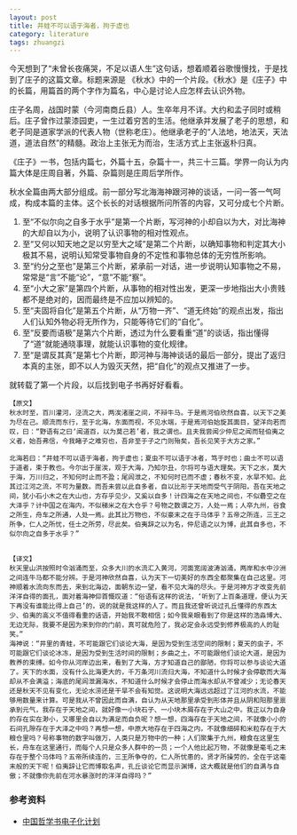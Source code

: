 ```yaml
---
layout: post
title: 井蛙不可以语于海者，拘于虚也
category: literature
tags: zhuangzi
---
```


今天想到了“未曾长夜痛哭，不足以语人生”这句话，想着顺着谷歌慢慢找，于是找到了庄子的这篇文章。标题来源是 《秋水》中的一个片段。《秋水》是《庄子》中的长篇，用篇首的两个字作为篇名，中心是讨论人应怎样去认识外物。

庄子名周，战国时蒙（今河南商丘县）人。生卒年月不详。大约和孟子同时或稍后。庄子曾作过蒙漆园吏，一生过着穷苦的生活。他继承并发展了老子的思想，和老子同是道家学派的代表人物（世称老庄）。他继承老子的“人法地，地法天，天法道，道法自然”的精髓。政治上主张无为而治，生活方式上主张返朴归真。

《庄子》一书，包括内篇七，外篇十五，杂篇十一，共三十三篇。学界一向认为内篇大体是庄周自著，外篇、杂篇则是庄周后学所作。

秋水全篇由两大部分组成。前一部分写北海海神跟河神的谈话，一问一答一气呵成，构成本篇的主体。这个长长的对话根据所问所答的内容，又可分成七个片断。

1. 至“不似尔向之自多于水乎”是第一个片断，写河神的小却自以为大，对比海神的大却自以为小，说明了认识事物的相对性观点。
1. 至“又何以知天地之足以穷至大之域”是第二个片断，以确知事物和判定其大小极其不易，说明认知常受事物自身的不定性和事物总体的无穷性所影响。
1. 至“约分之至也”是第三个片断，紧承前一对话，进一步说明认知事物之不易，常常是“言”不能“论”，“意”不能“察”。
1. 至“小大之家”是第四个片断，从事物的相对性出发，更深一步地指出大小贵贱都不是绝对的，因而最终是不应加以辨知的。
1. 至“夫固将自化”是第五个片断，从“万物一齐”、“道无终始”的观点出发，指出人们认知外物必将无所作为，只能等待它们的“自化”。
1. 至“反要而语极”是第六个片断，透过为什么要看重“道”的谈话，指出懂得了“道”就能通晓事理，就能认识事物的变化规律。
1. 至“是谓反其真”是第七个片断，即河神与海神谈话的最后一部分，提出了返归本真的主张，即不以人为毁灭天然，把“自化”的观点又推进了一步。

就转载了第一个片段，以后找到电子书再好好看看。



    【原文】
    秋水时至，百川灌河，泾流之大，两涘渚崖之间，不辩牛马。于是焉河伯欣然自喜，以天下之美为尽在己。顺流而东行，至于北海，东面而视，不见水端，于是焉河伯始旋其面目，望洋向若而叹，曰：“野语有之曰‘闻道百，以为莫己若’者，我之谓也。且夫我尝闻少仲尼之闻而轻伯夷之义者，始吾弗信，今我睹子之难穷也，吾非至于子之门则殆矣，吾长见笑于大方之家。”

    北海若曰：“井蛙不可以语于海者，拘于虚也；夏虫不可以语于冰者，笃于时也；曲士不可以语于道者，束于教也。今尔出于崖涘，观于大海，乃知尔丑，尔将可与语大理矣。天下之水，莫大于海，万川归之，不知何时止而不盈；尾闾泄之，不知何时已而不虚；春秋不变，水旱不知。此其过江河之流，不可为量数。而吾未尝以此自多者，自以比形于天地而受气于阴阳，吾在天地之间，犹小石小木之在大山也，方存乎见少，又奚以自多！计四海之在天地之间也，不似礨空之在大泽乎？计中国之在海内，不似稊米之在大仓乎？号物之数谓之万，人处一焉；人卒九州，谷食之所生，舟车之所通，人处一焉。此其比万物也，不似豪末之在于马体乎？五帝之所连，三王之所争，仁人之所忧，任士之所劳，尽此矣。伯夷辞之以为名，仲尼语之以为博，此其自多也，不似尔向之自多于水乎？”


    【译文】
    秋天里山洪按照时令汹涌而至，众多大川的水流汇入黄河，河面宽阔波涛汹涌，两岸和水中沙洲之间连牛马都不能分辨。于是河神欣然自喜，认为天下一切美好的东西全都聚集在自己这里。河神顺着水流向东而去，来到北海边，面朝东边一望，看不见大海的尽头。于是河神方才改变先前洋洋自得的面孔，面对着海神仰首慨叹道：“俗语有这样的说法，‘听到了上百条道理，便认为天下再没有谁能比得上自己’的，说的就是我这样的人了。而且我还曾听说过孔丘懂得的东西太少、伯夷的高义不值得看重的话语，开始我不敢相信；如今我亲眼看到了你是这样的浩淼博大、无边无际，我要不是因为来到你的门前，真可就危险了，我必定会永远受到修养极高的人的耻笑。”
    海神说：“井里的青蛙，不可能跟它们谈论大海，是因为受到生活空间的限制；夏天的虫子，不可能跟它们谈论冰冻，是因为受到生活时间的限制；乡曲之土，不可能跟他们谈论大道，是因为教养的束缚。如今你从河岸边出来，看到了大海，方才知道自己的鄙陋，你将可以参与谈论大道了。天下的水面，没有什么比海更大的，千万条河川流归大海，不知道什么时候才会停歇而大海却从不会满溢；海底的尾闾泄漏海水，不知道什么时候才会停止而海水却从不曾减少；无论春天还是秋天不见有变化，无论水涝还是干旱不会有知觉。这说明大海远远超过了江河的水流，不能够用数量来计算。可是我从不曾因此而自满，自认为从天地那里承受到形体并且从阴和阳那里禀承到元气，我存在于天地之间，就好像一小块石子、一小块木屑存在于大山之中。我正以为自身的存在实在渺小，又哪里会自以为满足而自负呢？想一想，四海存在于天地之间，不就像小小的石间孔隙存在于大泽之中吗？再想一想，中原大地存在于四海之内，不就像细碎和米粒存在于大粮仓里吗？号称事物的数字叫做万，人类只是万物中的一种；人们聚集于九州，粮食在这里生长，舟车在这里通行，而每个人只是众多人群中的一员；一个人他比起万物，不就像是毫毛之末存在于整个马体吗？五帝所续连的，三王所争夺的，仁人所忧患的，贤才所操劳的，全在于这毫末般的天下呢！伯夷辞让它而博取名声，孔丘谈论它而显示渊博，这大概就是他们的自满与自傲；不就像你先前在河水暴涨时的洋洋自得吗？”

### 参考资料

* [中国哲学书电子化计划](http://ctext.org/zhuangzi/floods-of-autumn/zhs)
